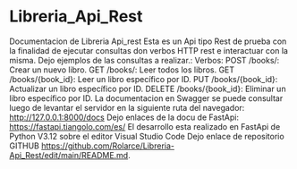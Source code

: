 # Libreria_Api_Rest
Documentacion de Libreria Api_rest
Esta es un Api tipo Rest de prueba con la finalidad de ejecutar consultas don verbos HTTP rest e interactuar con la misma.
Dejo ejemplos de las consultas a realizar.:
Verbos:
POST /books/: Crear un nuevo libro.
GET /books/: Leer todos los libros.
GET /books/{book_id}: Leer un libro específico por ID.
PUT /books/{book_id}: Actualizar un libro específico por ID.
DELETE /books/{book_id}: Eliminar un libro específico por ID.
La documentacion en Swagger se puede consultar  luego de levantar el servidor en la siguiente ruta del navegador:
http://127.0.0.1:8000/docs
Dejo enlaces de la docu de FastApi:
https://fastapi.tiangolo.com/es/
El desarrollo esta realizado en FastApi de Python V3.12 sobre el editor Visual Studio Code
Dejo enlace de repositorio GITHUB https://github.com/Rolarce/Libreria-Api_Rest/edit/main/README.md.


